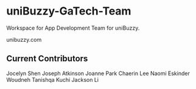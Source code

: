 # uniBuzzy-GaTech-Team

Workspace for App Development Team for uniBuzzy.

unibuzzy.com

## Current Contributors
Jocelyn Shen
Joseph Atkinson
Joanne Park
Chaerin Lee
Naomi Eskinder Woudneh 
Tanishqa Kuchi
Jackson Li
